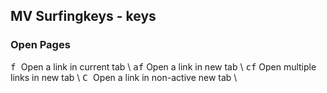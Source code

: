 ## MV Surfingkeys - keys

### Open Pages 

<span class="kbd-span"><kbd>f </kbd></span> Open a link in current tab \\
<span class="kbd-span"><kbd>af</kbd></span>  Open a link in new tab \\
<span class="kbd-span"><kbd>cf</kbd></span>  Open multiple links in new tab \\
<span class="kbd-span"><kbd>C </kbd></span> Open a link in non-active new tab \\
